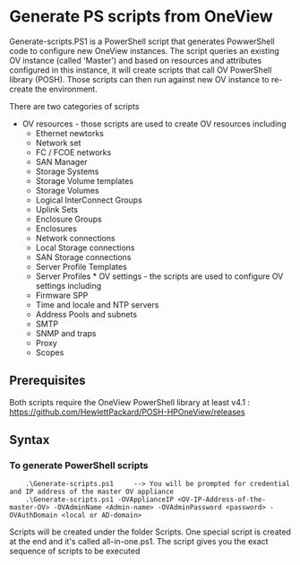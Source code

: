 # Generate PS scripts from OneView

Generate-scripts.PS1 is a PowerShell script that generates PowwerShell code to configure new OneView instances. The script queries an existing OV instance (called 'Master') and based on resources and attributes configured in this instance, it will create scripts that call OV PowerShell library (POSH). Those scripts can then run against new OV instance to re-create the environment. 

There are two categories of scripts
   * OV resources - those scripts are used to create OV resources including
        * Ethernet newtorks
        * Network set
        * FC / FCOE networks
        * SAN Manager
        * Storage Systems
        * Storage Volume templates
        * Storage Volumes
        * Logical InterConnect Groups
        * Uplink Sets
        * Enclosure Groups
        * Enclosures
        * Network connections
        * Local Storage connections
        * SAN Storage connections
        * Server Profile Templates
        * Server Profiles
    * OV settings - the scripts are used to configure OV settings including  
        * Firmware SPP
        * Time and locale and NTP servers
        * Address Pools and subnets
        * SMTP
        * SNMP and traps
        * Proxy
        * Scopes



## Prerequisites
Both scripts require the OneView PowerShell library at least v4.1 : https://github.com/HewlettPackard/POSH-HPOneView/releases


## Syntax

### To generate PowerShell scripts

```
    .\Generate-scripts.ps1     --> You will be prompted for credential and IP address of the master OV appliance
    .\Generate-scripts.ps1 -OVApplianceIP <OV-IP-Address-of-the-master-OV> -OVAdminName <Admin-name> -OVAdminPassword <password> -OVAuthDomain <local or AD-domain>

```
Scripts will be created under the folder Scripts. One special script is created at the end and it's called all-in-one.ps1.
The script gives you the exact sequence of scripts to be executed
